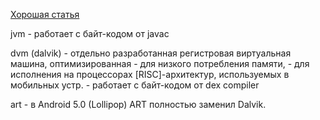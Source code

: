 
[Хорошая статья](https://habr.com/ru/articles/513928/) 

jvm - работает с байт-кодом от javac

dvm (dalvik)   - отдельно разработанная регистровая виртуальная машина, оптимизированная 
			- для низкого потребления памяти, 
			- для исполнения на процессорах [RISC]-архитектур, используемых в мобильных устр.
			- работает с байт-кодом от  dex compiler

art  - в Android 5.0 (Lollipop) ART полностью заменил Dalvik.
